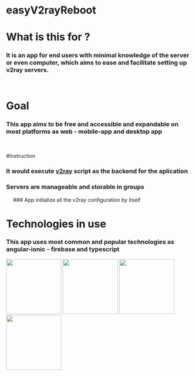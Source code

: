 # easyV2rayReboot
# What is this for ?
###  It is an app for end users with minimal knowledge of the server or even computer, which aims to ease and facilitate setting up v2ray servers.
<img src="https://media-upload.net/uploads/VBDYmMjv7q54.gif"  width="15rem">

# Goal
### This app aims to be free and accessible and expandable on most platforms as web - mobile-app and desktop app
<div style="display:row; margin:5rem:">
<img src="https://media-upload.net/uploads/YCRX_LjnceSf.gif"  width="15rem">
<img src="https://media-upload.net/uploads/jwJ_kcXVaqbK.gif" width="15rem">
</div>

#Instruction
### It would execute <a href="https://github.com/Shayansimaei/v2ray">v2ray</a> script as the backend for the aplication
### Servers are manageable and storable in groups
<img src="https://media-upload.net/uploads/6cudevJWFsAf.gif" width="15rem">
### App initialize all the v2ray configuration by itself
<img src="https://media-upload.net/uploads/19Akw4le5cD6.gif" width="15rem">

# Technologies in use
### This app uses most common and popular technologies as angular-ionic - firebase and typescript
<div style="display:row; margin:5rem:">
  <img src="https://pbs.twimg.com/tweet_video_thumb/F-RQI8xWIAAtKc0.jpg"  width="150" >
<img src="https://encrypted-tbn0.gstatic.com/images?q=tbn:ANd9GcSplRO58DVk5xfzLcaJfeXBEb6ByOHA_f_5dQ&s" width="150" >
<img src="https://firebase.google.com/static/images/brand-guidelines/logo-vertical.png"  width="150" >
<img src="https://static-00.iconduck.com/assets.00/typescript-icon-icon-1024x1024-vh3pfez8.png"  width="150">
</div>


